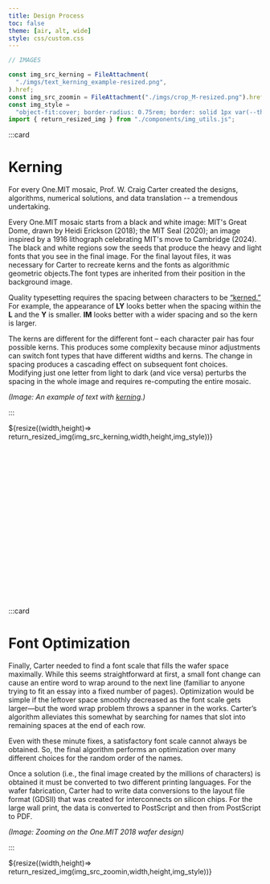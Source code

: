 ```yaml
---
title: Design Process
toc: false
theme: [air, alt, wide]
style: css/custom.css
---
```


```js
// IMAGES

const img_src_kerning = FileAttachment(
  "./imgs/text_kerning_example-resized.png",
).href;
const img_src_zoomin = FileAttachment("./imgs/crop_M-resized.png").href;
const img_style =
  "object-fit:cover; border-radius: 0.75rem; border: solid 1px var(--theme-foreground-faintest);";
import { return_resized_img } from "./components/img_utils.js";
```

<div class= "grid grid-cols-2" style="grid-auto-rows: auto;">

:::card

# Kerning

For every One.MIT mosaic, Prof. W. Craig Carter created the designs, algorithms, numerical solutions, and data translation -- a tremendous undertaking.

Every One.MIT mosaic starts from a black and white image: MIT's Great Dome, drawn by Heidi Erickson (2018); the MIT Seal (2020); an image inspired by a 1916 lithograph celebrating MIT's move to Cambridge (2024).
The black and white regions sow the seeds that produce the heavy and light fonts that you see in the final image.
For the final layout files, it was necessary for Carter to recreate kerns and the fonts as algorithmic geometric objects.The font types are inherited from their position in the background image.

Quality typesetting requires the spacing between characters to be [“kerned.”](https://en.wikipedia.org/wiki/Kerning)
For example, the appearance of **LY** looks better when the spacing within the **L** and the **Y** is smaller.
**IM** looks better with a wider spacing and so the kern is larger.

The kerns are different for the different font &ndash; each character pair has four possible kerns.
This produces some complexity because minor adjustments can switch font types that have different widths and kerns.
The change in spacing produces a cascading effect on subsequent font choices.
Modifying just one letter from light to dark (and vice versa) perturbs the spacing in the whole image and requires re-computing the entire mosaic.

_(Image: An example of text with [kerning](https://en.wikipedia.org/wiki/Kerning).)_

:::

<div style="min-height:350px;">
  ${resize((width,height)=> return_resized_img(img_src_kerning,width,height,img_style))}
</div>

:::card

# Font Optimization

Finally, Carter needed to find a font scale that fills the wafer space maximally.
While this seems straightforward at first, a small font change can cause an entire word to wrap around to the next line (familiar to anyone trying to fit an essay into a fixed number of pages).
Optimization would be simple if the leftover space smoothly decreased as the font scale gets larger—but the word wrap problem throws a spanner in the works.
Carter’s algorithm alleviates this somewhat by searching for names that slot into remaining spaces at the end of each row.

Even with these minute fixes, a satisfactory font scale cannot always be obtained.
So, the final algorithm performs an optimization over many different choices for the random order of the names.

Once a solution (i.e., the final image created by the millions of characters) is obtained it must be converted to two different printing languages.
For the wafer fabrication, Carter had to write data conversions to the layout file format (GDSII) that was created for interconnects on silicon chips.
For the large wall print, the data is converted to PostScript and then from PostScript to PDF.

_(Image: Zooming on the One.MIT 2018 wafer design)_

:::

<div style="min-height:350px;">
  ${resize((width,height)=> return_resized_img(img_src_zoomin,width,height,img_style))}
</div>

</div>
